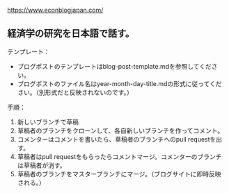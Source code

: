 
https://www.econblogjapan.com/

経済学の研究を日本語で話す。
-------------------------------------

テンプレート：
+ ブログポストのテンプレートはblog-post-template.mdを参照してください。
+ ブログポストのファイル名はyear-month-day-title.mdの形式に従ってください。（別形式だと反映されないのです。）

手順：
1. 新しいブランチで草稿
2. 草稿者のブランチをクローンして、各自新しいブランチを作ってコメント。
3. コメンターはコメントを書いたら、草稿者のブランチへのpull requestを出す。
4. 草稿者はpull requestをもらったらコメントマージ。コメンターのブランチは草稿者が消す。
5. 草稿者のブランチをマスターブランチにマージ。（ブログサイトに即時反映される。）
